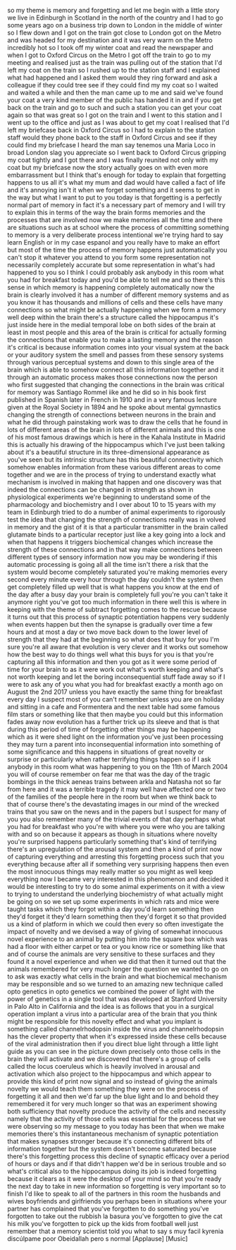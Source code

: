 
so my theme is memory and forgetting and
let me begin with a little story we live
in Edinburgh in Scotland in the north of
the country and I had to go some years
ago on a business trip down to London in
the middle of winter so I flew down and
I got on the train got close to London
got on the Metro and was headed for my
destination and it was very warm on the
Metro incredibly hot so I took off my
winter coat and read the newspaper and
when I got to Oxford Circus on the Metro
I got off the train to go to my meeting
and realised just as the train was
pulling out of the station that I&#39;d left
my coat on the train so I rushed up to
the station staff and I explained what
had happened and I asked them would they
ring forward and ask a colleague if they
could tree see if they could find my my
coat so I waited and waited a while and
then the man came up to me and said
we&#39;ve found your coat a very kind member
of the public has handed it in and if
you get back on the train and go to such
and such a station you can get your coat
again so that was great so I got on the
train and I went to this station and I
went up to the office and just as I was
about to get my coat I realised that I&#39;d
left my briefcase back in Oxford Circus
so I had to explain to the station staff
would they phone back to the staff in
Oxford Circus and see if they could find
my briefcase
I heard the man say tenemos una Maria
Loco
in broad London slag you appreciate so I
went back to Oxford Circus gripping my
coat tightly and I got there and I was
finally reunited not only with my coat
but my briefcase
now the story actually goes on with even
more embarrassment but I think that&#39;s
enough for today to explain that
forgetting happens to us all
it&#39;s what my mum and dad would have
called a fact of life and it&#39;s annoying
isn&#39;t it when we forget something and it
seems to get in the way but what I want
to put to you today is that forgetting
is a perfectly normal part of memory in
fact it&#39;s a necessary part of memory and
I will try to explain this in terms of
the way the brain forms memories and the
processes that are involved now we make
memories all the time and there are
situations such as at school where the
process of committing something to
memory is a very deliberate process
intentional we&#39;re trying hard to say
learn English or in my case espanol and
you really have to make an effort but
most of the time the process of memory
happens just automatically you can&#39;t
stop it
whatever you attend to you form some
representation not necessarily
completely accurate but some
representation in what&#39;s had happened to
you
so I think I could probably ask anybody
in this room what you had for breakfast
today
and you&#39;d be able to tell me and so
there&#39;s this sense in which memory is
happening completely automatically now
the brain is clearly involved it has a
number of different memory systems and
as you know it has thousands and
millions of cells and these cells have
many connections so what might be
actually happening when we form a memory
well deep within the brain there&#39;s a
structure called the hippocampus
it&#39;s just inside here in the medial
temporal lobe on both sides of the brain
at least in most people and this area of
the brain is critical for actually
forming the connections that enable you
to make a lasting memory and the reason
it&#39;s critical is because information
comes into your visual system at the
back or your auditory system the smell
and passes from these sensory systems
through various perceptual systems and
down to this single area of the brain
which is able to somehow connect all
this information together and it through
an automatic process makes those
connections now the person who first
suggested that changing the connections
in the brain was critical for memory was
Santiago Rommel iike and he did so in
his book first published in Spanish
later in French in 1910 and in a very
famous lecture given at the Royal
Society in 1894 and he spoke about
mental gymnastics changing the strength
of connections between neurons in the
brain and what he did through
painstaking work was to draw the cells
that he found in lots of different areas
of the brain in lots of different
animals and this is one of his most
famous drawings which is here in the
Kahala Institute in Madrid this is
actually his drawing of the hippocampus
which I&#39;ve just been talking about it&#39;s
a beautiful structure in its
three-dimensional appearance as you&#39;ve
seen but its intrinsic structure has
this beautiful connectivity which
somehow enables information from these
various different areas to come together
and we are in the process of trying to
understand exactly what mechanism is
involved in making that happen and one
discovery was that indeed the
connections can be changed in strength
as shown in physiological experiments
we&#39;re beginning to understand some of
the pharmacology and biochemistry and I
over about 10 to 15 years with my team
in Edinburgh tried to do a number of
animal experiments to rigorously test
the idea that changing the strength of
connections really was in
volved in memory and the gist of it is
that a particular transmitter in the
brain called glutamate binds to a
particular receptor just like a key
going into a lock and when that happens
it triggers biochemical changes which
increase the strength of these
connections and in that way make
connections between different types of
sensory information now you may be
wondering if this automatic processing
is going all all the time isn&#39;t there a
risk that the system would become
completely saturated you&#39;re making
memories every second every minute every
hour through the day couldn&#39;t the system
then get completely filled up well that
is what happens you know at the end of
the day after a busy day your brain is
completely full you&#39;re you can&#39;t take it
anymore right
you&#39;ve got too much information in there
well this is where in keeping with the
theme of subtract forgetting comes to
the rescue because it turns out that
this process of synaptic potentiation
happens very suddenly when events happen
but then the synapse is gradually over
time a few hours and at most a day or
two move back down to the lower level of
strength that they had at the beginning
so what does that buy for you I&#39;m sure
you&#39;re all aware that evolution is very
clever and it works out somehow how the
best way to do things well what this
buys for you is that you&#39;re capturing
all this information and then you got as
it were some period of time for your
brain to as it were work out what&#39;s
worth keeping and what&#39;s not worth
keeping and let the boring
inconsequential stuff fade away so if I
were to ask any of you what you had for
breakfast exactly a month ago on August
the 2nd 2017
unless you have exactly the same thing
for breakfast every day I suspect most
of you can&#39;t remember unless you are on
holiday and sitting in a cafe and
Formentera and the next table had some
famous film stars or something like that
then maybe you could but this
information fades away now
evolution has a further trick up its
sleeve and that is that during this
period of time of forgetting other
things may be happening which as it were
shed light on the information you&#39;ve
just been processing they may turn a
parent into inconsequential information
into something of some significance and
this happens in situations of great
novelty or surprise or particularly when
rather terrifying things happen so if I
ask anybody in this room what was
happening to you on the 11th of March
2004 you will of course remember on fear
me that was the day of the tragic
bombings in the thick aeneas trains
between arkla and Natasha not so far
from here and it was a terrible tragedy
it may well have affected one or two of
the families of the people here in the
room but when we think back to that of
course there&#39;s the devastating images in
our mind of the wrecked trains that you
saw on the news and in the papers but I
suspect for many of you you also
remember many of the trivial events of
that day perhaps what you had for
breakfast who you&#39;re with where you were
who you are talking with and so on
because it appears as though in
situations where novelty you&#39;re
surprised happens particularly something
that&#39;s kind of terrifying there&#39;s an
upregulation of the arousal system and
then a kind of print now of capturing
everything and arresting this forgetting
process such that you
everything because after all if
something very surprising happens then
even the most innocuous things may
really matter so you might as well keep
everything now I became very interested
in this phenomenon and decided it would
be interesting to try to do some animal
experiments on it with a view to trying
to understand the underlying
biochemistry of what actually might be
going on so we set up some experiments
in which rats and mice were taught tasks
which they forgot within a day you&#39;d
learn something then they&#39;d forget it
they&#39;d learn something then they&#39;d
forget it
so that provided us a kind of platform
in which we could then every so often
investigate the impact of novelty and we
devised a way of giving of somewhat
innocuous novel experience to an animal
by putting him into the square box which
was had a floor with either carpet or
tea or you know rice or something like
that and of course the animals are very
sensitive to these surfaces and they
found it a novel experience and when we
did that then it turned out that the
animals remembered for very much longer
the question we wanted to go on to ask
was exactly what cells in the brain and
what biochemical mechanism may be
responsible and so we turned to an
amazing new technique called opto
genetics in opto genetics we combined
the power of light with the power of
genetics in a single tool that was
developed at Stanford University in Palo
Alto in California and the idea is as
follows that you in a surgical operation
implant a virus into a particular area
of the brain that you think might be
responsible for this novelty effect and
what you implant is something called
channelrhodopsin inside the virus and
channelrhodopsin has the clever property
that when it&#39;s expressed inside these
cells because of the viral
administration then if you direct blue
light through a little light guide as
you can see in the picture down
precisely onto those cells in the brain
they will activate
and we discovered that there&#39;s a group
of cells called the locus coeruleus
which is heavily involved in arousal and
activation which also project to the
hippocampus and which appear to provide
this kind of print now signal and so
instead of giving the animals novelty we
would teach them something they were on
the process of forgetting it all and
then we&#39;d far up the blue light and lo
and behold they remembered it for very
much longer
so that was an experiment showing both
sufficiency that novelty produce the
activity of the cells and necessity
namely that the activity of those cells
was essential for the process that we
were observing so my message to you
today has been that when we make
memories there&#39;s this instantaneous
mechanism of synaptic potentiation that
makes synapses stronger because it&#39;s
connecting different bits of information
together but the system doesn&#39;t become
saturated because there&#39;s this
forgetting process this decline of
synaptic efficacy over a period of hours
or days and if that didn&#39;t happen we&#39;d
be in serious trouble and so what&#39;s
critical also to the hippocampus doing
its job is indeed forgetting because it
clears as it were the desktop of your
mind so that you&#39;re ready the next day
to take in new information so forgetting
is very important so to finish I&#39;d like
to speak to all of the partners in this
room the husbands and wives boyfriends
and girlfriends you perhaps been in
situations where your partner has
complained that you&#39;ve forgotten to do
something you&#39;ve forgotten to take out
the rubbish la basura you&#39;ve forgotten
to give the cat his milk
you&#39;ve forgotten to pick up the kids
from football well just remember that a
memory scientist told you what to say
s muy facil kyrenia discúlpame poor
Obeidallah
pero s normal
[Applause]
[Music]
